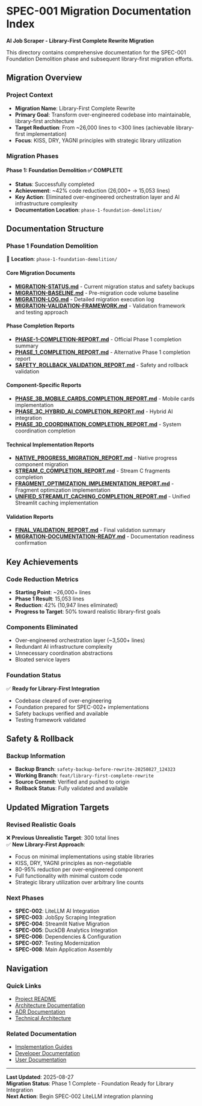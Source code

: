 # SPEC-001 Migration Documentation Index

**AI Job Scraper - Library-First Complete Rewrite Migration**

This directory contains comprehensive documentation for the SPEC-001 Foundation Demolition phase and subsequent library-first migration efforts.

## Migration Overview

### Project Context
- **Migration Name**: Library-First Complete Rewrite
- **Primary Goal**: Transform over-engineered codebase into maintainable, library-first architecture
- **Target Reduction**: From ~26,000 lines to <300 lines (achievable library-first implementation)
- **Focus**: KISS, DRY, YAGNI principles with strategic library utilization

### Migration Phases

#### Phase 1: Foundation Demolition ✅ COMPLETE
- **Status**: Successfully completed
- **Achievement**: ~42% code reduction (26,000+ → 15,053 lines)
- **Key Action**: Eliminated over-engineered orchestration layer and AI infrastructure complexity
- **Documentation Location**: `phase-1-foundation-demolition/`

## Documentation Structure

### Phase 1 Foundation Demolition
📁 **Location**: `phase-1-foundation-demolition/`

#### Core Migration Documents
- **[MIGRATION-STATUS.md](phase-1-foundation-demolition/MIGRATION-STATUS.md)** - Current migration status and safety backups
- **[MIGRATION-BASELINE.md](phase-1-foundation-demolition/MIGRATION-BASELINE.md)** - Pre-migration code volume baseline
- **[MIGRATION-LOG.md](phase-1-foundation-demolition/MIGRATION-LOG.md)** - Detailed migration execution log
- **[MIGRATION-VALIDATION-FRAMEWORK.md](phase-1-foundation-demolition/MIGRATION-VALIDATION-FRAMEWORK.md)** - Validation framework and testing approach

#### Phase Completion Reports
- **[PHASE-1-COMPLETION-REPORT.md](phase-1-foundation-demolition/PHASE-1-COMPLETION-REPORT.md)** - Official Phase 1 completion summary
- **[PHASE_1_COMPLETION_REPORT.md](phase-1-foundation-demolition/PHASE_1_COMPLETION_REPORT.md)** - Alternative Phase 1 completion report
- **[SAFETY_ROLLBACK_VALIDATION_REPORT.md](phase-1-foundation-demolition/SAFETY_ROLLBACK_VALIDATION_REPORT.md)** - Safety and rollback validation

#### Component-Specific Reports
- **[PHASE_3B_MOBILE_CARDS_COMPLETION_REPORT.md](phase-1-foundation-demolition/PHASE_3B_MOBILE_CARDS_COMPLETION_REPORT.md)** - Mobile cards implementation
- **[PHASE_3C_HYBRID_AI_COMPLETION_REPORT.md](phase-1-foundation-demolition/PHASE_3C_HYBRID_AI_COMPLETION_REPORT.md)** - Hybrid AI integration
- **[PHASE_3D_COORDINATION_COMPLETION_REPORT.md](phase-1-foundation-demolition/PHASE_3D_COORDINATION_COMPLETION_REPORT.md)** - System coordination completion

#### Technical Implementation Reports
- **[NATIVE_PROGRESS_MIGRATION_REPORT.md](phase-1-foundation-demolition/NATIVE_PROGRESS_MIGRATION_REPORT.md)** - Native progress component migration
- **[STREAM_C_COMPLETION_REPORT.md](phase-1-foundation-demolition/STREAM_C_COMPLETION_REPORT.md)** - Stream C fragments completion
- **[FRAGMENT_OPTIMIZATION_IMPLEMENTATION_REPORT.md](phase-1-foundation-demolition/FRAGMENT_OPTIMIZATION_IMPLEMENTATION_REPORT.md)** - Fragment optimization implementation
- **[UNIFIED_STREAMLIT_CACHING_COMPLETION_REPORT.md](phase-1-foundation-demolition/UNIFIED_STREAMLIT_CACHING_COMPLETION_REPORT.md)** - Unified Streamlit caching implementation

#### Validation Reports
- **[FINAL_VALIDATION_REPORT.md](phase-1-foundation-demolition/FINAL_VALIDATION_REPORT.md)** - Final validation summary
- **[MIGRATION-DOCUMENTATION-READY.md](phase-1-foundation-demolition/MIGRATION-DOCUMENTATION-READY.md)** - Documentation readiness confirmation

## Key Achievements

### Code Reduction Metrics
- **Starting Point**: ~26,000+ lines
- **Phase 1 Result**: 15,053 lines
- **Reduction**: 42% (10,947 lines eliminated)
- **Progress to Target**: 50% toward realistic library-first goals

### Components Eliminated
- Over-engineered orchestration layer (~3,500+ lines)
- Redundant AI infrastructure complexity
- Unnecessary coordination abstractions
- Bloated service layers

### Foundation Status
✅ **Ready for Library-First Integration**
- Codebase cleared of over-engineering
- Foundation prepared for SPEC-002+ implementations
- Safety backups verified and available
- Testing framework validated

## Safety & Rollback

### Backup Information
- **Backup Branch**: `safety-backup-before-rewrite-20250827_124323`
- **Working Branch**: `feat/library-first-complete-rewrite`
- **Source Commit**: Verified and pushed to origin
- **Rollback Status**: Fully validated and available

## Updated Migration Targets

### Revised Realistic Goals
❌ **Previous Unrealistic Target**: 300 total lines  
✅ **New Library-First Approach**:
- Focus on minimal implementations using stable libraries
- KISS, DRY, YAGNI principles as non-negotiable
- 80-95% reduction per over-engineered component
- Full functionality with minimal custom code
- Strategic library utilization over arbitrary line counts

### Next Phases
- **SPEC-002**: LiteLLM AI Integration
- **SPEC-003**: JobSpy Scraping Integration  
- **SPEC-004**: Streamlit Native Migration
- **SPEC-005**: DuckDB Analytics Integration
- **SPEC-006**: Dependencies & Configuration
- **SPEC-007**: Testing Modernization
- **SPEC-008**: Main Application Assembly

## Navigation

### Quick Links
- [Project README](../../README.md)
- [Architecture Documentation](../README.md)
- [ADR Documentation](../adrs/README.md)
- [Technical Architecture](../TECHNICAL_ARCHITECTURE.md)

### Related Documentation
- [Implementation Guides](../implementation-guides/)
- [Developer Documentation](../developers/)
- [User Documentation](../user/)

---

**Last Updated**: 2025-08-27  
**Migration Status**: Phase 1 Complete - Foundation Ready for Library Integration  
**Next Action**: Begin SPEC-002 LiteLLM integration planning